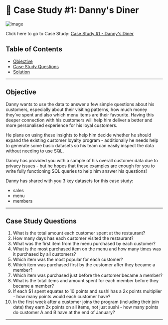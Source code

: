 # 🍜 Case Study #1: Danny's Diner 


![image](https://8weeksqlchallenge.com/images/case-study-designs/1.png)

Click here to go to Case Study:
[Case Study #1 - Danny's Diner](https://8weeksqlchallenge.com/case-study-1/)

##  Table of Contents
- [Objective](#objective)
- [Case Study Questions](#case-study-questions)
- [Solution](https://github.com/Shikhar1306/8-Week-SQL-Challenge---Danny-Ma/blob/master/Case%20Study%201%20-%20Danny's%20Dinner/Case_Study_1_Solution.sql)


***

## Objective
Danny wants to use the data to answer a few simple questions about his customers, especially about their visiting patterns, how much money they’ve spent and also which menu items are their favourite. Having this deeper connection with his customers will help him deliver a better and more personalised experience for his loyal customers.

He plans on using these insights to help him decide whether he should expand the existing customer loyalty program - additionally he needs help to generate some basic datasets so his team can easily inspect the data without needing to use SQL.

Danny has provided you with a sample of his overall customer data due to privacy issues - but he hopes that these examples are enough for you to write fully functioning SQL queries to help him answer his questions!

Danny has shared with you 3 key datasets for this case study:

- sales
- menu
- members 

*** 
## Case Study Questions


1. What is the total amount each customer spent at the restaurant?
2. How many days has each customer visited the restaurant?
3. What was the first item from the menu purchased by each customer?
4. What is the most purchased item on the menu and how many times was it purchased by all customers?
5. Which item was the most popular for each customer?
6. Which item was purchased first by the customer after they became a member?
7. Which item was purchased just before the customer became a member?
8. What is the total items and amount spent for each member before they became a member?
9. If each $1 spent equates to 10 points and sushi has a 2x points multiplier - how many points would each customer have?
10. In the first week after a customer joins the program (including their join date) they earn 2x points on all items, not just sushi - how many points do customer A and B have at the end of January?


***

 